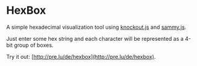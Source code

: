 # HexBox

A simple hexadecimal visualization tool using [knockout.js](http://knockoutjs.com/) and [sammy.js](http://sammyjs.org/).

Just enter some hex string and each character will be represented as a 4-bit group of boxes.

Try it out: [http://pre.lu/de/hexbox](http://pre.lu/de/hexbox).